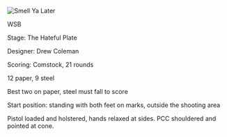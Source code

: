![Smell Ya Later](https://github.com/bagellord/USPSA-Stages/blob/master/26-30%20rounds/Smell%20Ya%20Later%20-%2030%20rounds%20-%20Comstock/Smell%20Ya%20Later.PNG)

WSB

Stage: The Hateful Plate

Designer: Drew Coleman

Scoring: Comstock, 21 rounds

12 paper, 9 steel

Best two on paper, steel must fall to score

Start position: standing with both feet on marks, outside the shooting area

Pistol loaded and holstered, hands relaxed at sides. PCC shouldered and pointed at cone.
